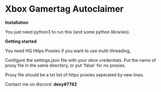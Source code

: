 <h1>Xbox Gamertag Autoclaimer</h1>

<b>Installation</b>

You just need python3 to run this (and some python libraries).

<b>Getting started</b>

You need HQ Https Proxies if you want to use multi-threading,

Configure the settings.json file with your xbox credentials.
Put the name of proxy file in the same directory, or put 'false' for no proxies.

Proxy file should be a txt list of https proxies seperated by new lines.

Contact me on discord: <b>dexy#7742</b>
